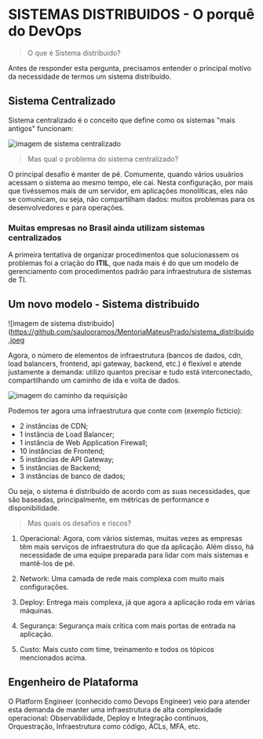 # SISTEMAS DISTRIBUIDOS - O porquê do DevOps

>O que é Sistema distribuido?

Antes de responder esta pergunta, precisamos entender o principal motivo da necessidade de termos um sistema distribuído.

## **Sistema Centralizado**

Sistema centralizado é o conceito que define como os sistemas "mais antigos" funcionam: 

![imagem de sistema centralizado](https://github.com/saulooramos/MentoriaMateusPrado/sistema_centralizado.jpeg)

>Mas qual o problema do sistema centralizado?

O principal desafio é manter de pé. Comumente, quando vários usuários acessam o sistema ao mesmo tempo, ele cai. Nesta configuração, por mais que tivéssemos mais de um servidor, em aplicações monolíticas, eles não se comunicam, ou seja, não compartilham dados: muitos problemas para os desenvolvedores e para operações.


### **Muitas empresas no Brasil ainda utilizam sistemas centralizados**

A primeira tentativa de organizar procedimentos que solucionassem os problemas foi a criação do **ITIL**, que nada mais é do que um modelo de gerenciamento com procedimentos padrão para infraestrutura de sistemas de TI.

## **Um novo modelo - Sistema distribuido**

![imagem de sistema distribuido](https://github.com/saulooramos/MentoriaMateusPrado/sistema_distribuido.jpeg

Agora, o número de elementos de infraestrutura (bancos de dados, cdn, load balancers, frontend, api gateway, backend, etc.) é flexível e atende justamente a demanda: utilizo quantos precisar e tudo está interconectado, compartilhando um caminho de ida e volta de dados.

![imagem do caminho da requisição](https://github.com/saulooramos/MentoriaMateusPrado/fluxo_requisicao.jpeg)

Podemos ter agora uma infraestrutura que conte com (exemplo fictício):

- 2 instâncias de CDN;
- 1 instância de Load Balancer;
- 1 instância de Web Application Firewall;
- 10 instâncias de Frontend;
- 5 instâncias de API Gateway;
- 5 instâncias de Backend;
- 3 instâncias de banco de dados;

Ou seja, o sistema é distribuido de acordo com as suas necessidades, que são baseadas, principalmente, em métricas de performance e disponibilidade.

>Mas quais os desafios e riscos?

1. Operacional: Agora, com vários sistemas, muitas vezes as empresas têm mais serviços de infraestrutura do que da aplicação. Além disso, há necessidade de uma equipe preparada para lidar com mais sistemas e mantê-los de pé.

2. Network: Uma camada de rede mais complexa com muito mais configurações.

3. Deploy: Entrega mais complexa, já que agora a aplicação roda em várias máquinas.

4. Segurança: Segurança mais crítica com mais portas de entrada na aplicação.

5. Custo: Mais custo com time, treinamento e todos os tópicos mencionados acima.

## Engenheiro de Plataforma

O Platform Engineer (conhecido como Devops Engineer) veio para atender esta demanda de manter uma infraestrutura de alta complexidade operacional: Observabilidade, Deploy e Integração contínuos, Orquestração, Infraestrutura como código, ACLs, MFA, etc.

